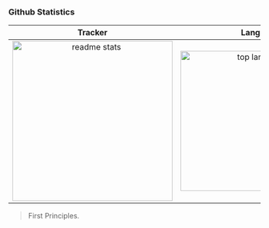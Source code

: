  ### Github Statistics                    
          
|   Tracker   |       Lang         |    Streak    |               
|:-----------:|:------------------:|:------------:|         
| <img width=320 src="https://github-readme-stats.vercel.app/api?username=GaganReddyin&count_private=true&show_icons=true&theme=react&rank_icon=github&border_radius=10" alt="readme stats" /> | <img width=280 align="center" src="https://github-readme-stats.vercel.app/api/top-langs/?username=GaganReddyin&hide=HTML&langs_count=8&layout=compact&theme=react&border_radius=10&size_weight=0.5&count_weight=0.5" alt="top langs" /> | <img width=320 src="https://github-readme-streak-stats.herokuapp.com/?user=GaganReddyin&theme=react&border_radius=10" alt="streak stats" /> |

>First Principles.
 
     
    
                        
  
  
   
 
 

   





